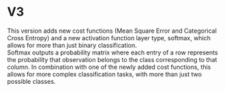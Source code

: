 # V3
This version adds new cost functions (Mean Square Error and Categorical Cross Entropy) and a new activation function layer type, softmax, which allows for more than just binary classification.  
Softmax outputs a probability matrix where each entry of a row represents the probability that observation belongs to the class corresponding to that column. In combination with one of the newly added cost functions, this allows for more complex classification tasks, with more than just two possible classes.

